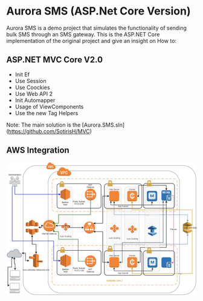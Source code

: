# Aurora SMS (ASP.Net Core Version)
Aurora SMS is a demo project that simulates the functionality of sending bulk SMS through an SMS gateway. This is the ASP.NET Core implementation of the original project
 and give an insight on  How to:
## ASP.NET MVC Core V2.0
- Init Ef
- Use Session
- Use Coockies
- Use Web API 2
- Init Automapper
- Usage of ViewComponents
- Use the new Tag Helpers

Note: The main solution is the [Aurora.SMS.sln] (https://github.com/SotirisH/MVC)

## AWS Integration

![AWS Diagram](https://github.com/SotirisH/Aurora-SMS-Core/blob/master/MainApp.jpg)
